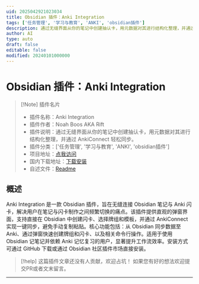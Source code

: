 ```yaml
---
uid: 2025042921023034
title: Obsidian 插件：Anki Integration
tags: ['任务管理', '学习与教育', 'ANKI', 'obsidian插件']
description: 通过无缝界面从你的笔记中创建抽认卡，用元数据对其进行结构化整理，并通过 AnkiConnect 轻松同步。
author: AI
type: auto
draft: false
editable: false
modified: 20240101000000
---
```


# Obsidian 插件：Anki Integration

> [!Note] 插件名片
> - 插件名称：Anki Integration
> - 插件作者：Noah Boos AKA Rift
> - 插件说明：通过无缝界面从你的笔记中创建抽认卡，用元数据对其进行结构化整理，并通过 AnkiConnect 轻松同步。
> - 插件分类：['任务管理', '学习与教育', 'ANKI', 'obsidian插件']
> - 项目地址：[点我访问](https://github.com/NoahBoos/obsidian-anki-integration)
> - 国内下载地址：[下载安装](https://pkmer.cn/products/plugin/pluginMarket/?anki-integration)
> - 自述文件：[Readme](https://ghproxy.net/https://raw.githubusercontent.com/NoahBoos/obsidian-anki-integration/main/README.md)



## 概述

Anki Integration 是一款 Obsidian 插件，旨在无缝连接 Obsidian 笔记与 Anki 闪卡，解决用户在笔记与闪卡制作之间频繁切换的痛点。该插件提供直观的弹窗界面，支持直接在 Obsidian 中创建闪卡、选择牌组和模板，并通过 AnkiConnect 实现一键同步，避免手动复制粘贴。核心功能包括：从 Obsidian 同步数据至 Anki、通过弹窗快速创建牌组和闪卡、以及相关命令行操作。适用于使用 Obsidian 记笔记并依赖 Anki 记忆复习的用户，显著提升工作流效率。安装方式可通过 GitHub 下载或通过 Obsidian 社区插件市场直接安装。


> [!help] 
> 这篇插件文章还没有人贡献，欢迎占坑！
> 如果您有好的想法欢迎提交PR或者文末留言。
> 

---



